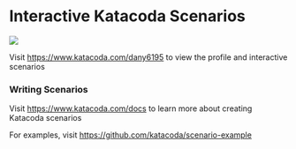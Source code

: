 # Interactive Katacoda Scenarios

[![](http://shields.katacoda.com/katacoda/dany6195/count.svg)](https://www.katacoda.com/dany6195 "Get your profile on Katacoda.com")

Visit https://www.katacoda.com/dany6195 to view the profile and interactive scenarios

### Writing Scenarios
Visit https://www.katacoda.com/docs to learn more about creating Katacoda scenarios

For examples, visit https://github.com/katacoda/scenario-example

